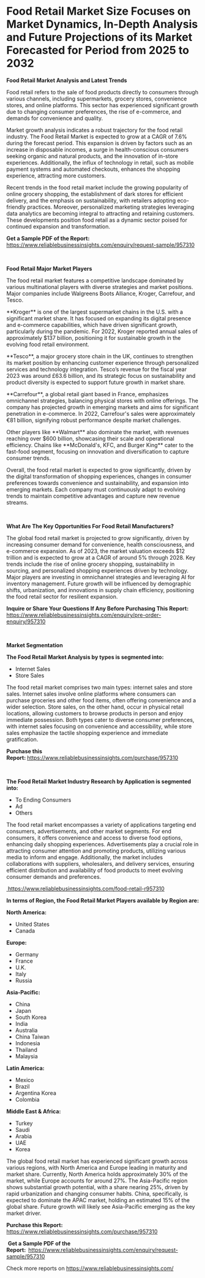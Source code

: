 <p><h1>Food Retail Market Size Focuses on Market Dynamics, In-Depth Analysis and Future Projections of its Market Forecasted for Period from 2025 to 2032</h1></p><p><strong>Food Retail Market Analysis and Latest Trends</strong></p>
<p><p>Food retail refers to the sale of food products directly to consumers through various channels, including supermarkets, grocery stores, convenience stores, and online platforms. This sector has experienced significant growth due to changing consumer preferences, the rise of e-commerce, and demands for convenience and quality.</p><p>Market growth analysis indicates a robust trajectory for the food retail industry. The Food Retail Market is expected to grow at a CAGR of 7.6% during the forecast period. This expansion is driven by factors such as an increase in disposable incomes, a surge in health-conscious consumers seeking organic and natural products, and the innovation of in-store experiences. Additionally, the influx of technology in retail, such as mobile payment systems and automated checkouts, enhances the shopping experience, attracting more customers.</p><p>Recent trends in the food retail market include the growing popularity of online grocery shopping, the establishment of dark stores for efficient delivery, and the emphasis on sustainability, with retailers adopting eco-friendly practices. Moreover, personalized marketing strategies leveraging data analytics are becoming integral to attracting and retaining customers. These developments position food retail as a dynamic sector poised for continued expansion and transformation.</p></p>
<p><strong>Get a Sample PDF of the Report:&nbsp;</strong> <a href="https://www.reliablebusinessinsights.com/enquiry/request-sample/957310?utm_campaign=2445&utm_medium=2&utm_source=Github&utm_content=ia&utm_term=14022025&utm_id=food-retail">https://www.reliablebusinessinsights.com/enquiry/request-sample/957310</a></p>
<p>&nbsp;</p>
<p><strong>Food Retail Major Market Players</strong></p>
<p><p>The food retail market features a competitive landscape dominated by various multinational players with diverse strategies and market positions. Major companies include Walgreens Boots Alliance, Kroger, Carrefour, and Tesco. </p><p>**Kroger** is one of the largest supermarket chains in the U.S. with a significant market share. It has focused on expanding its digital presence and e-commerce capabilities, which have driven significant growth, particularly during the pandemic. For 2022, Kroger reported annual sales of approximately $137 billion, positioning it for sustainable growth in the evolving food retail environment.</p><p>**Tesco**, a major grocery store chain in the UK, continues to strengthen its market position by enhancing customer experience through personalized services and technology integration. Tesco’s revenue for the fiscal year 2023 was around £63.6 billion, and its strategic focus on sustainability and product diversity is expected to support future growth in market share.</p><p>**Carrefour**, a global retail giant based in France, emphasizes omnichannel strategies, balancing physical stores with online offerings. The company has projected growth in emerging markets and aims for significant penetration in e-commerce. In 2022, Carrefour's sales were approximately €81 billion, signifying robust performance despite market challenges.</p><p>Other players like **Walmart** also dominate the market, with revenues reaching over $600 billion, showcasing their scale and operational efficiency. Chains like **McDonald's, KFC, and Burger King** cater to the fast-food segment, focusing on innovation and diversification to capture consumer trends.</p><p>Overall, the food retail market is expected to grow significantly, driven by the digital transformation of shopping experiences, changes in consumer preferences towards convenience and sustainability, and expansion into emerging markets. Each company must continuously adapt to evolving trends to maintain competitive advantages and capture new revenue streams.</p></p>
<p>&nbsp;</p>
<p><strong>What Are The Key Opportunities For Food Retail Manufacturers?</strong></p>
<p><p>The global food retail market is projected to grow significantly, driven by increasing consumer demand for convenience, health consciousness, and e-commerce expansion. As of 2023, the market valuation exceeds $12 trillion and is expected to grow at a CAGR of around 5% through 2028. Key trends include the rise of online grocery shopping, sustainability in sourcing, and personalized shopping experiences driven by technology. Major players are investing in omnichannel strategies and leveraging AI for inventory management. Future growth will be influenced by demographic shifts, urbanization, and innovations in supply chain efficiency, positioning the food retail sector for resilient expansion.</p></p>
<p><strong>Inquire or Share Your Questions If Any Before Purchasing This Report:</strong> <a href="https://www.reliablebusinessinsights.com/enquiry/pre-order-enquiry/957310?utm_campaign=2445&utm_medium=2&utm_source=Github&utm_content=ia&utm_term=14022025&utm_id=food-retail">https://www.reliablebusinessinsights.com/enquiry/pre-order-enquiry/957310</a></p>
<p>&nbsp;</p>
<p><strong>Market Segmentation</strong></p>
<p><strong>The Food Retail Market Analysis by types is segmented into:</strong></p>
<p><ul><li>Internet Sales</li><li>Store Sales</li></ul></p>
<p><p>The food retail market comprises two main types: internet sales and store sales. Internet sales involve online platforms where consumers can purchase groceries and other food items, often offering convenience and a wider selection. Store sales, on the other hand, occur in physical retail locations, allowing customers to browse products in person and enjoy immediate possession. Both types cater to diverse consumer preferences, with internet sales focusing on convenience and accessibility, while store sales emphasize the tactile shopping experience and immediate gratification.</p></p>
<p><strong>Purchase this Report:&nbsp;</strong><a href="https://www.reliablebusinessinsights.com/purchase/957310?utm_campaign=2445&utm_medium=2&utm_source=Github&utm_content=ia&utm_term=14022025&utm_id=food-retail">https://www.reliablebusinessinsights.com/purchase/957310</a></p>
<p>&nbsp;</p>
<p><strong>The Food Retail Market Industry Research by Application is segmented into:</strong></p>
<p><ul><li>To Ending Consumers</li><li>Ad</li><li>Others</li></ul></p>
<p><p>The food retail market encompasses a variety of applications targeting end consumers, advertisements, and other market segments. For end consumers, it offers convenience and access to diverse food options, enhancing daily shopping experiences. Advertisements play a crucial role in attracting consumer attention and promoting products, utilizing various media to inform and engage. Additionally, the market includes collaborations with suppliers, wholesalers, and delivery services, ensuring efficient distribution and availability of food products to meet evolving consumer demands and preferences.</p></p>
<p><a href="https://www.reliablebusinessinsights.com/food-retail-r957310?utm_campaign=2445&utm_medium=2&utm_source=Github&utm_content=ia&utm_term=14022025&utm_id=food-retail">&nbsp;https://www.reliablebusinessinsights.com/food-retail-r957310</a></p>
<p><strong>In terms of Region, the Food Retail Market Players available by Region are:</strong></p>
<p>
    <p> <strong> North America: </strong>
        <ul>
            <li>United States</li>
            <li>Canada</li>
        </ul>
        </p> 
    <p> <strong> Europe: </strong>
        <ul>
            <li>Germany</li>
            <li>France</li>
            <li>U.K.</li>
            <li>Italy</li>
            <li>Russia</li>
        </ul>
        </p> 
    <p> <strong> Asia-Pacific: </strong>
        <ul>
            <li>China</li>
            <li>Japan</li>
            <li>South Korea</li>
            <li>India</li>
            <li>Australia</li>
            <li>China Taiwan</li>
            <li>Indonesia</li>
            <li>Thailand</li>
            <li>Malaysia</li>
        </ul>
        </p> 
    <p> <strong> Latin America: </strong>
        <ul>
            <li>Mexico</li>
            <li>Brazil</li>
            <li>Argentina Korea</li>
            <li>Colombia</li>
        </ul>
        </p> 
    <p> <strong> Middle East & Africa: </strong>
        <ul>
            <li>Turkey</li>
            <li>Saudi</li>
            <li>Arabia</li>
            <li>UAE</li>
            <li>Korea</li>
        </ul>
    </p>
    </p>
<p><p>The global food retail market has experienced significant growth across various regions, with North America and Europe leading in maturity and market share. Currently, North America holds approximately 30% of the market, while Europe accounts for around 27%. The Asia-Pacific region shows substantial growth potential, with a share nearing 25%, driven by rapid urbanization and changing consumer habits. China, specifically, is expected to dominate the APAC market, holding an estimated 15% of the global share. Future growth will likely see Asia-Pacific emerging as the key market driver.</p></p>
<p><strong>Purchase this Report: </strong><a href="https://www.reliablebusinessinsights.com/purchase/957310?utm_campaign=2445&utm_medium=2&utm_source=Github&utm_content=ia&utm_term=14022025&utm_id=food-retail">https://www.reliablebusinessinsights.com/purchase/957310</a></p>
<p>&nbsp;<strong>Get a Sample PDF of the Report:&nbsp;&nbsp;</strong><a href="https://www.reliablebusinessinsights.com/enquiry/request-sample/957310?utm_campaign=2445&utm_medium=2&utm_source=Github&utm_content=ia&utm_term=14022025&utm_id=food-retail">https://www.reliablebusinessinsights.com/enquiry/request-sample/957310</a></p>
<p><strong></strong></p>
<p>Check more reports on <a href="https://www.reliablebusinessinsights.com/?utm_campaign=2445&utm_medium=2&utm_source=Github&utm_content=ia&utm_term=14022025&utm_id=food-retail">https://www.reliablebusinessinsights.com/</a></p>